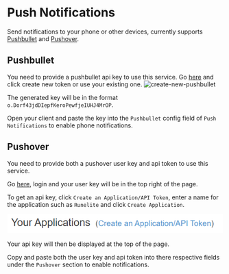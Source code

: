 # Push Notifications
Send notifications to your phone or other devices, currently supports [Pushbullet](https://www.pushbullet.com/) and [Pushover](https://pushover.net/).
## Pushbullet
You need to provide a pushbullet api key to use this service.
Go [here](https://www.pushbullet.com/#settings) and click create new token or use your existing one.
![create-new-pushbullet](imgs/create-new-pushbullet.png)

The generated key will be in the format `o.Dorf43jdDIepfKeroPewfjeIUHJ4MrOP`.

Open your client and paste the key into the `Pushbullet` config field of `Push Notifications` to enable phone notifications.
## Pushover
You need to provide both a pushover user key and api token to use this service.

Go [here](https://pushover.net/), login and your user key will be in the top right of the page.

To get an api key, click `Create an Application/API Token`, enter a name for the application such as `Runelite` and click `Create Application`.

![create-new-pushover](imgs/create-new-pushover.png)

Your api key will then be displayed at the top of the page.

Copy and paste both the user key and api token into there respective fields under the `Pushover` section to enable notifications.